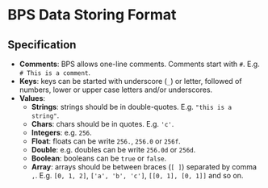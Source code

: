 # BPS Data Storing Format

## Specification

- **Comments**: BPS allows one-line comments. Comments start with `#`. E.g. `# This is a comment`.
- **Keys**: keys can be started with underscore (`_`) or letter, followed of numbers, lower or upper case letters and/or underscores.
- **Values**:
  * **Strings**: strings should be in double-quotes. E.g. `"this is a string"`.
  * **Chars**: chars should be in quotes. E.g. `'c'`.
  * **Integers**: e.g. `256`.
  * **Float**: floats can be write `256.`, `256.0` or `256f`.
  * **Double**: e.g. doubles can be write `256.0d` or `256d`.
  * **Boolean**: booleans can be `true` or `false`.
  * **Array**: arrays should be between braces (`[ ]`) separated by comma `,`. E.g. `[0, 1, 2]`, `['a', 'b', 'c']`, `[[0, 1], [0, 1]]` and so on.
